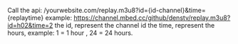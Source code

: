 Call the api: /yourwebsite.com/replay.m3u8?id={id-channel}&time={replaytime}
example: https://channel.mbed.cc/github/denstv/replay.m3u8?id=h02&time=2
the id, represent the channel id
the time, represent the hours, example: 1 = 1 hour , 24 = 24 hours.
